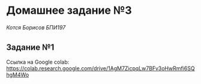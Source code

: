 # Домашнее задание №3
###### Котся Борисов БПИ197

## Задание №1
Ссылка на Google colab: https://colab.research.google.com/drive/1AgM7ZicpqLw7BFv3oHwRmfi6SQhgM4Wo
